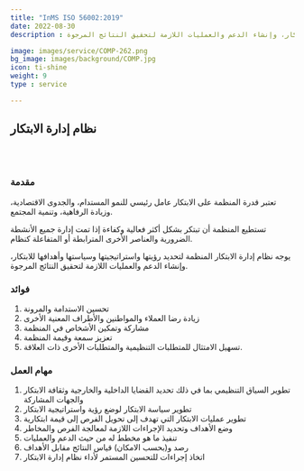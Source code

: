 ```yaml
---
title: "InMS ISO 56002:2019"
date: 2022-08-30
description : تعتبر قدرة المنظمة على الابتكار عامل رئيسي للنمو المستدام، والجدوى الاقتصادية، وزيادة الرفاهية، وتنمية المجتمع. تستطيع المنظمة أن تبتكر بشكل أكثر فعالية وكفاءة إذا تمت إدارة جميع الأنشطة الضرورية والعناصر الأخرى المترابطة أو المتفاعلة كنظام. يوجه نظام إدارة الابتكار المنظمة لتحديد رؤيتها واستراتيجيتها وسياستها وأهدافها للابتكار، وإنشاء الدعم والعمليات اللازمة لتحقيق النتائج المرجوة.

image: images/service/COMP-262.png
bg_image: images/background/COMP.jpg
icon: ti-shine
weight: 9
type : service

---
```


## نظام إدارة الابتكار

<pre>


</pre>

### مقدمة
تعتبر قدرة المنظمة على الابتكار عامل رئيسي للنمو المستدام، والجدوى الاقتصادية، وزيادة الرفاهية، وتنمية المجتمع.

تستطيع المنظمة أن تبتكر بشكل أكثر فعالية وكفاءة إذا تمت إدارة جميع الأنشطة الضرورية والعناصر الأخرى المترابطة أو المتفاعلة كنظام.

يوجه نظام إدارة الابتكار المنظمة لتحديد رؤيتها واستراتيجيتها وسياستها وأهدافها للابتكار، وإنشاء الدعم والعمليات اللازمة لتحقيق النتائج المرجوة.


### فوائد
1. تحسين الاستدامة والمرونة
2. زيادة رضا العملاء والمواطنين والأطراف المعنية الأخرى
3. مشاركة وتمكين الأشخاص في المنظمة
4. تعزيز سمعة وقيمة المنظمة
5. تسهيل الامتثال للمتطلبات التنظيمية والمتطلبات الأخرى ذات العلاقة.

### مهام العمل
1. تطوير السياق التنظيمي بما في ذلك تحديد القضايا الداخلية والخارجية وثقافة الابتكار والجهات المشاركة
2. تطوير سياسة الابتكار لوضع رؤية واستراتيجية الابتكار
3. تطوير عمليات الابتكار التي تهدف إلى تحويل الفرص إلى قيمة ابتكارية
4. وضع الأهداف وتحديد الإجراءات اللازمة لمعالجة الفرص والمخاطر
5. تنفيذ ما هو مخطط له من حيث الدعم والعمليات
6. رصد و(بحسب الامكان) قياس النتائج مقابل الأهداف
7. اتخاذ إجراءات للتحسين المستمر لأداء نظام إدارة الابتكار
